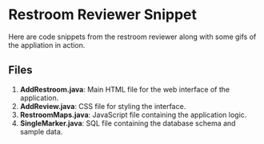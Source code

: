 # Restroom Reviewer Snippet

Here are code snippets from the restroom reviewer along with some gifs of the appliation in action.


## Files

1. **AddRestroom.java**: Main HTML file for the web interface of the application.
2. **AddReview.java**: CSS file for styling the interface.
3. **RestroomMaps.java**: JavaScript file containing the application logic.
4. **SingleMarker.java**: SQL file containing the database schema and sample data.
